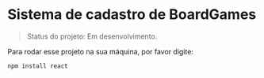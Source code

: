 <h1>Sistema de cadastro de BoardGames</h1>

> Status do projeto: Em desenvolvimento.

Para rodar esse projeto na sua máquina, por favor digite:

```
npm install react
```
